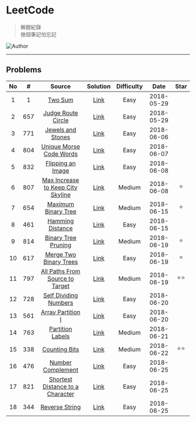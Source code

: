 # LeetCode
> 解題紀錄    
> 做個筆記怕忘記  

![Author](https://img.shields.io/badge/Author-Junxiang-yellow.svg)
___
## Problems
| No    | #     | Source                                    | Solution                   | Difficulty | Date       | Star  |
| :---: | :---: | :---------------------------------------: | :------------------------: | :--------: | :--------: | :---: |
| 1     | 1     | [Two Sum][#1]                             | [Link](/JavaScript/%231)   | Easy       | 2018-05-29 |
| 2     | 657   | [Judge Route Circle][#657]                | [Link](/JavaScript/%23657) | Easy       | 2018-05-29 |
| 3     | 771   | [Jewels and Stones][#771]                 | [Link](/JavaScript/%23771) | Easy       | 2018-06-06 |
| 4     | 804   | [Unique Morse Code Words][#804]           | [Link](/JavaScript/%23804) | Easy       | 2018-06-07 |
| 5     | 832   | [Flipping an Image][#832]                 | [Link](/JavaScript/%23832) | Easy       | 2018-06-08 |
| 6     | 807   | [Max Increase to Keep City Skyline][#807] | [Link](/JavaScript/%23807) | Medium     | 2018-06-08 | ⭐     |
| 7     | 654   | [Maximum Binary Tree][#654]               | [Link](/JavaScript/%23654) | Medium     | 2018-06-15 | ⭐     |
| 8     | 461   | [Hamming Distance][#461]                  | [Link](/JavaScript/%23461) | Easy       | 2018-06-15 |
| 9     | 814   | [Binary Tree Pruning][#814]               | [Link](/JavaScript/%23814) | Medium     | 2018-06-19 | ⭐     |
| 10    | 617   | [Merge Two Binary Trees][#617]            | [Link](/JavaScript/%23617) | Easy       | 2018-06-19 | ⭐     |
| 11    | 797   | [All Paths From Source to Target][#797]   | [Link](/JavaScript/%23797) | Medium     | 2018-06-19 | ⭐⭐    |
| 12    | 728   | [Self Dividing Numbers][#728]             | [Link](/JavaScript/%23728) | Easy       | 2018-06-20 |       |
| 13    | 561   | [Array Partition I][#561]                 | [Link](/JavaScript/%23561) | Easy       | 2018-06-20 |       |
| 14    | 763   | [Partition Labels][#763]                  | [Link](/JavaScript/%23763) | Medium     | 2018-06-21 |       |
| 15    | 338   | [Counting Bits][#338]                     | [Link](/JavaScript/%23338) | Medium     | 2018-06-22 | ⭐⭐    |
| 16    | 476   | [Number Complement][#476]                 | [Link](/JavaScript/%23476) | Easy       | 2018-06-25 |
| 17    | 821   | [Shortest Distance to a Character][#821]  | [Link](/JavaScript/%23821) | Easy       | 2018-06-25 |
| 18    | 344   | [Reverse String][#344]                    | [Link](/JavaScript/%23344) | Easy       | 2018-06-25 |





<!-- 參考 超連結 Source -->
[#1]: https://leetcode.com/problems/two-sum/description/
[#657]:https://leetcode.com/problems/judge-route-circle/description/ 
[#771]:https://leetcode.com/problems/jewels-and-stones/description/    
[#804]:https://leetcode.com/problems/unique-morse-code-words/description/
[#832]:https://leetcode.com/problems/flipping-an-image/description/
[#807]:https://leetcode.com/problems/max-increase-to-keep-city-skyline/description/
[#654]:https://leetcode.com/problems/maximum-binary-tree/description/
[#461]:https://leetcode.com/problems/hamming-distance/description/
[#814]:https://leetcode.com/problems/binary-tree-pruning/description/
[#617]:https://leetcode.com/problems/merge-two-binary-trees/description/
[#797]:https://leetcode.com/problems/all-paths-from-source-to-target/description/
[#728]:https://leetcode.com/problems/self-dividing-numbers/description/
[#561]:https://leetcode.com/problems/array-partition-i/description/
[#763]:https://leetcode.com/problems/partition-labels/description/
[#338]:https://leetcode.com/problems/counting-bits/description/
[#476]:https://leetcode.com/problems/number-complement/description/
[#821]:https://leetcode.com/problems/shortest-distance-to-a-character/description/
[#344]:https://leetcode.com/problems/reverse-string/description/
